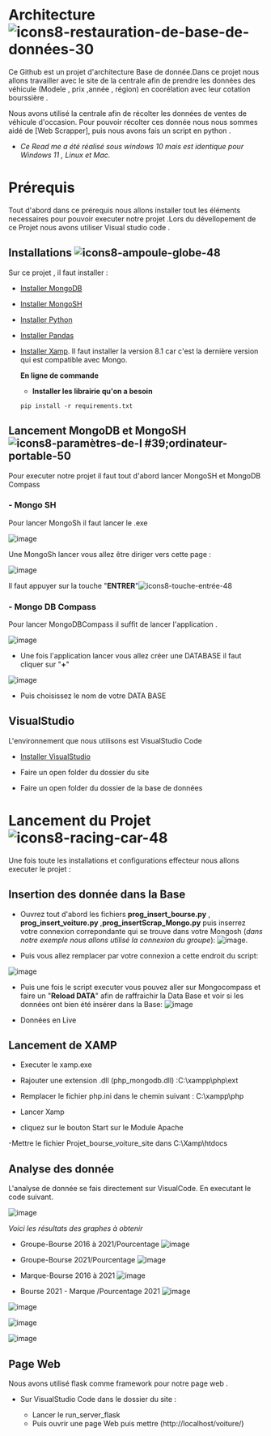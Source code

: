 # Architecture ![icons8-restauration-de-base-de-données-30](https://user-images.githubusercontent.com/118398845/214827690-29f8d27a-0924-41a1-b497-621daf362856.png)


Ce Github est un projet d'architecture Base de donnée.Dans ce projet nous allons travailler avec le site de la centrale afin de prendre les données des véhicule (Modele , prix ,année , région) en coorélation avec leur cotation bourssière . 

Nous avons utilisé la centrale afin de récolter les données de ventes de véhicule d'occasion. Pour pouvoir récolter ces donnée nous nous sommes aidé de [Web Scrapper], puis nous avons fais un script en python .

* *Ce Read me a été réalisé sous windows 10 mais est identique pour Windows 11 , Linux et Mac.* 

# Prérequis 
Tout d'abord dans ce prérequis nous allons installer tout les éléments necessaires pour pouvoir executer notre projet .Lors du dévellopement de ce Projet nous avons utiliser Visual studio code . 

## Installations ![icons8-ampoule-globe-48](https://user-images.githubusercontent.com/118398845/214812403-1cdb1c93-4937-4550-89cd-e32e7aee91eb.png)


Sur ce projet , il faut installer : 

- [Installer MongoDB](https://www.mongodb.com/try/download/community)
- [Installer MongoSH](https://www.mongodb.com/try/download/shell)
- [Installer Python](https://www.python.org/downloads/)
- [Installer Pandas](https://pandas.pydata.org/pandas-docs/stable/getting_started/install.html)
- [Installer Xamp](https://www.apachefriends.org/fr/download.html). Il faut installer la version 8.1 car c'est la dernière version qui est compatible avec Mongo.

  **En ligne de commande**
  
   - __Installer les librairie qu'on a besoin__
   
   ``````
   pip install -r requirements.txt
   
   ``````
 

## Lancement MongoDB et MongoSH ![icons8-paramètres-de-l #39;ordinateur-portable-50](https://user-images.githubusercontent.com/118398845/214807221-e5cd379a-5e09-4045-a6ec-bc2588691783.png)

Pour executer notre projet il faut tout d'abord lancer MongoSH  et MongoDB Compass

### - Mongo SH

Pour lancer MongoSh il faut lancer le .exe 

![image](https://user-images.githubusercontent.com/118398845/212062370-fc86b674-6c3c-454d-a825-e346e715d4c4.png)

Une MongoSh lancer vous allez être diriger vers cette page :

![image](https://user-images.githubusercontent.com/118398845/214807947-221f3776-7479-41f0-8745-55eaa78b27f9.png)

Il faut appuyer sur la touche "__ENTRER__"![icons8-touche-entrée-48](https://user-images.githubusercontent.com/118398845/214808187-4534a048-76f7-4940-aeb6-00c5c5ca07f6.png)


### - Mongo DB Compass

Pour lancer MongoDBCompass il suffit de lancer l'application .

![image](https://user-images.githubusercontent.com/118398845/212063294-919a8d34-7a2b-4203-b712-5ee4a5104ec0.png)

- Une fois l'application lancer vous allez créer une DATABASE il faut cliquer sur "__+__"

![image](https://user-images.githubusercontent.com/118398845/214810829-8a6e00ea-461a-44f7-8323-cbaa74524942.png)

- Puis choisissez le nom de votre DATA BASE



## VisualStudio

L'environnement que nous utilisons est VisualStudio Code  


- [Installer VisualStudio](https://code.visualstudio.com/download)

- Faire un open folder du dossier du site
- Faire un open folder du dossier de la base de données


# Lancement du Projet  ![icons8-racing-car-48](https://user-images.githubusercontent.com/118398845/214806718-ba2df5ba-7db1-43f1-b2ee-69bc30ba779d.png)

Une fois toute les installations et configurations effecteur nous allons executer le projet : 

## Insertion des donnée dans la Base

 - Ouvrez tout d'abord les fichiers **prog_insert_bourse.py** , **prog_insert_voiture.py** ,**prog_insertScrap_Mongo.py** puis inserrez votre connexion correpondante qui se trouve dans votre Mongosh (_dans notre exemple nous allons utilisé la connexion du groupe_):
![image](https://user-images.githubusercontent.com/118398845/214821948-01842b1f-5ea9-47f3-97df-b0553b917c20.png).

 - Puis vous allez remplacer par votre connexion a cette endroit du script: 
 
 ![image](https://user-images.githubusercontent.com/118398845/214965007-c64deb44-a73c-4470-8b15-5d239b12386a.png)

 
- Puis une fois le script executer vous pouvez aller sur Mongocompass et faire un "__Reload DATA__" afin de raffraichir la Data Base et voir si les données ont bien été insérer dans la Base: ![image](https://user-images.githubusercontent.com/118398845/214893686-217c8788-a47b-4a87-a294-b11924657b20.png)

- Données en Live

## Lancement de XAMP

 - Executer le xamp.exe
 
 - Rajouter une extension .dll (php_mongodb.dll) :C:\xampp\php\ext

- Remplacer le fichier php.ini dans le chemin suivant : C:\xampp\php

 - Lancer Xamp

- cliquez sur le bouton Start sur le Module Apache

-Mettre le fichier Projet_bourse_voiture_site dans C:\Xamp\htdocs


## Analyse des donnée

L'analyse de donnée se fais directement sur VisualCode. En executant le code suivant.


![image](https://user-images.githubusercontent.com/118398845/214966459-62caf196-123a-415b-b230-dd08a93978f3.png)



_Voici les résultats des graphes à obtenir_

- Groupe-Bourse 2016 à 2021/Pourcentage ![image](https://user-images.githubusercontent.com/118398845/214953686-5d81dc08-4db6-4498-8beb-eeb0979c3a4b.png)

- Groupe-Bourse 2021/Pourcentage ![image](https://user-images.githubusercontent.com/118398845/214954856-c442f043-6d28-4551-b1e5-f06000e2e1ea.png)

- Marque-Bourse 2016 à 2021 ![image](https://user-images.githubusercontent.com/118398845/214955313-2bfb84a3-54f1-4cce-8f6d-e08961758362.png)

- Bourse 2021 - Marque /Pourcentage 2021 ![image](https://user-images.githubusercontent.com/118398845/214955739-2b9d1d58-c6c2-4355-9fde-d88b5002d27b.png)



![image](https://user-images.githubusercontent.com/118398845/214956404-dbfca58c-4cf1-431f-9ada-ccacdcc5563a.png)



![image](https://user-images.githubusercontent.com/118398845/214956537-b11030da-02ca-4045-9910-66fc5189fb65.png)



![image](https://user-images.githubusercontent.com/118398845/214956636-a3634616-8abf-4a2f-9a54-c217f732436e.png)




## Page Web 

Nous avons utilisé flask comme framework pour notre page web .

- Sur VisualStudio Code dans le dossier du site :
  
  - Lancer le run_server_flask
  - Puis ouvrir une page Web puis mettre (http://localhost/voiture/)


 










  
